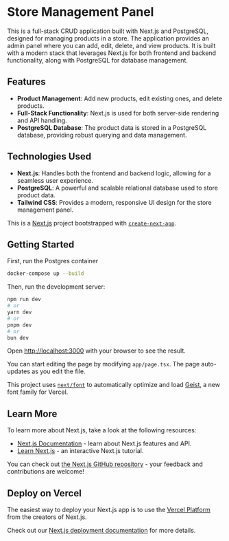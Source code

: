 # Store Management Panel

This is a full-stack CRUD application built with Next.js and PostgreSQL, designed for managing products in a store. The application provides an admin panel where you can add, edit, delete, and view products. It is built with a modern stack that leverages Next.js for both frontend and backend functionality, along with PostgreSQL for database management.

## Features

- **Product Management**: Add new products, edit existing ones, and delete products.
- **Full-Stack Functionality**: Next.js is used for both server-side rendering and API handling.
- **PostgreSQL Database**: The product data is stored in a PostgreSQL database, providing robust querying and data management.

## Technologies Used

- **Next.js**: Handles both the frontend and backend logic, allowing for a seamless user experience.
- **PostgreSQL**: A powerful and scalable relational database used to store product data.
- **Tailwind CSS**: Provides a modern, responsive UI design for the store management panel.

This is a [Next.js](https://nextjs.org) project bootstrapped with [`create-next-app`](https://nextjs.org/docs/app/api-reference/cli/create-next-app).

## Getting Started

First, run the Postgres container

````bash
docker-compose up --build
````

Then, run the development server:

```bash
npm run dev
# or
yarn dev
# or
pnpm dev
# or
bun dev
````

Open [http://localhost:3000](http://localhost:3000) with your browser to see the result.

You can start editing the page by modifying `app/page.tsx`. The page auto-updates as you edit the file.

This project uses [`next/font`](https://nextjs.org/docs/app/building-your-application/optimizing/fonts) to automatically optimize and load [Geist](https://vercel.com/font), a new font family for Vercel.

## Learn More

To learn more about Next.js, take a look at the following resources:

- [Next.js Documentation](https://nextjs.org/docs) - learn about Next.js features and API.
- [Learn Next.js](https://nextjs.org/learn) - an interactive Next.js tutorial.

You can check out [the Next.js GitHub repository](https://github.com/vercel/next.js) - your feedback and contributions are welcome!

## Deploy on Vercel

The easiest way to deploy your Next.js app is to use the [Vercel Platform](https://vercel.com/new?utm_medium=default-template&filter=next.js&utm_source=create-next-app&utm_campaign=create-next-app-readme) from the creators of Next.js.

Check out our [Next.js deployment documentation](https://nextjs.org/docs/app/building-your-application/deploying) for more details.
